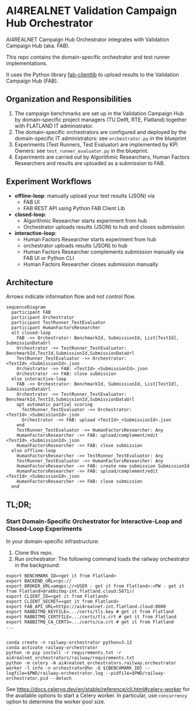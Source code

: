 # AI4REALNET Validation Campaign Hub Orchestrator

AI4REALNET Campaign Hub Orchestrator integrates with Validation Campaign Hub (aka. FAB).

This repo contains the domain-specific orchestrator and test runner implementations.

It uses the Python library [fab-clientlib](https://pypi.org/project/fab-clientlib/) to upload results to the Validation Campaign Hub (FAB).

## Organization and Responsibilities

1. The campaign benchmarks are set up in the Validation Campaign Hub by domain-specific project managers (TU Delft, RTE, Flatland) together with FLATLAND IT
   administrator.
2. The domain-specific orchestrators are configured and deployed by the domain-specific IT administrators: see `orchestrator.py` in the blueprint
3. Experiments (Test Runners, Test Evaluator) are implemented by KPI Owners: see `test_runner_evaluator.py` in the blueprint.
4. Experiments are carried out by Algorithmic Researchers, Human Factors Researchers and results are uploaded as a submission to FAB.

## Experiment Workflows

* **offline-loop**: manually upload your test results (JSON) via
    * FAB UI
    * FAB REST API using Python FAB Client Lib
* **closed-loop**:
    * Algorithmic Researcher starts experiment from hub
    * Orchestrator uploads results (JSON) to hub and closes submission
* **interactive-loop**: 
    * Human Factors Researcher starts experiment from hub
    * orchestrator uploads results (JSON) to hub
    * Human Factors Researcher complements submission manually via FAB UI or Python CLI
    * Human Factors Researcher closes submission manually

## Architecture

Arrows indicate information flow and not control flow.

```mermaid
sequenceDiagram
  participant FAB
  participant Orchestrator
  participant TestRunner_TestEvaluator
  participant HumanFactorsResearcher
  alt closed-loop
    FAB ->> Orchestrator: BenchmarkId, SubmissionId, List[TestId], SubmissionDataUrl
    Orchestrator ->> TestRunner_TestEvaluator: BenchmarkId,TestId,SubmissionId,SubmissionDataUrl
    TestRunner_TestEvaluator ->> Orchestrator: <TestId>_<SubmissionId>.json
    Orchestrator ->> FAB: <TestId>_<SubmissionId>.json
    Orchestrator ->> FAB: close submission
  else interactive-loop
    FAB ->> Orchestrator: BenchmarkId, SubmissionId, List[TestId], SubmissionDataUrl
    Orchestrator ->> TestRunner_TestEvaluator: BenchmarkId,TestId,SubmissionId,SubmissionDataUrl
    opt automatic partial scoring
      TestRunner_TestEvaluator ->> Orchestrator: <TestId>_<SubmissionId>.json
      Orchestrator ->> FAB: upload <TestId>_<SubmissionId>.json
    end
    TestRunner_TestEvaluator ->> HumanFactorsResearcher: Any
    HumanFactorsResearcher ->> FAB: upload/complement/edit <TestId>_<SubmissionId>.json
    HumanFactorsResearcher ->> FAB: close submission
  else offline-loop
    HumanFactorsResearcher ->> TestRunner_TestEvaluator: Any
    TestRunner_TestEvaluator ->> HumanFactorsResearcher: Any
    HumanFactorsResearcher ->> FAB: create new submission SubmissionId
    HumanFactorsResearcher ->> FAB: upload/complement/edit <TestId>_<SubmissionId>.json
    HumanFactorsResearcher ->> FAB: close submission
  end
```

## TL;DR;

### Start Domain-Specific Orchestrator for Interactive-Loop and Closed-Loop Experiments

In your domain-specific infrastructure:

1. Clone this repo.
2. Run orchestrator: The following command loads the railway orchestrator in the background:

```shell
export BENCHMARK_ID=<get it from Flatland>
export BACKEND_URL=rpc://
export BROKER_URL=amqps://<USER - get it from Flatland>:<PW - get it from Flatland>@rabbitmq-int.flatland.cloud:5671//
export CLIENT_ID=<get it from Flatland>
export CLIENT_SECRET=<get it from Flatland>
export FAB_API_URL=https://ai4realnet-int.flatland.cloud:8000
export RABBITMQ_KEYFILE=.../certs/tls.key # get it from Flatland
export RABBITMQ_CERTFILE=.../certs/tls.crt # get it from Flatland
export RABBITMQ_CA_CERTS=.../certs/ca.crt # get it from Flatland
...


conda create -n railway-orchestrator python=3.13
conda activate railway-orchestrator
python -m pip install -r requirements.txt -r ai4realnet_orchestrators/railway/requirements.txt
python -m celery -A ai4realnet_orchestrators.railway.orchestrator worker -l info -n orchestrator@%n -Q ${BENCHMARK_ID} --logfile=$PWD/railway-orchestrator.log --pidfile=$PWD/railway-orchestrator.pid --detach
```

See https://docs.celeryq.dev/en/stable/reference/cli.html#celery-worker for the available options to start a Celery worker.
In particular, use `concurrency` option to determine the worker pool size.


